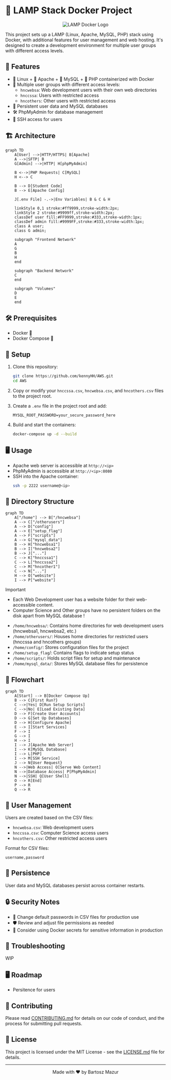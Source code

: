 # 🐳 LAMP Stack Docker Project

<div align="center">
  <img src="https://miro.medium.com/v2/resize:fit:640/format:webp/0*8gspH6Y2Q141WeLT.jpg" alt="LAMP Docker Logo">
</div>

This project sets up a LAMP (Linux, Apache, MySQL, PHP) stack using Docker, with additional features for user management and web hosting. It's designed to create a development environment for multiple user groups with different access levels.

## 🌟 Features

- 🐧 Linux + 🚀 Apache + 🐬 MySQL + 🐘 PHP containerized with Docker
- 👥 Multiple user groups with different access levels:
  - `hncwebsa`: Web development users with their own web directories
  - `hnccssa`: Users with restricted access
  - `hncothers`: Other users with restricted access
- 💾 Persistent user data and MySQL databases
- 🛠 PhpMyAdmin for database management
- 🔐 SSH access for users

## 🏗 Architecture

```mermaid
graph TD
    A[User] -->|HTTP/HTTPS| B[Apache]
    A -->|SFTP| B
    G[Admin] -->|HTTP| H[phpMyAdmin]
    
    B <-->|PHP Requests| C[MySQL]
    H <--> C
    
    B --> D[Student Code]
    B --> E[Apache Config]
    
    J[.env File] -.->|Env Variables| B & C & H
    
    linkStyle 0,1 stroke:#ff9999,stroke-width:2px;
    linkStyle 2 stroke:#9999ff,stroke-width:2px;
    classDef user fill:#FF9999,stroke:#333,stroke-width:1px;
    classDef admin fill:#9999FF,stroke:#333,stroke-width:1px;
    class A user;
    class G admin;
    
    subgraph "Frontend Network"
    A
    G
    B
    H
    end
    
    subgraph "Backend Network"
    C
    end
    
    subgraph "Volumes"
    D
    E
    end
```

## 🛠 Prerequisites

- Docker 🐳
- Docker Compose 🐙

## 🚀 Setup

1. Clone this repository:
   ```bash
   git clone https://github.com/kennyHH/AWS.git
   cd AWS
   ```

2. Copy or modify your `hnccssa.csv`, `hncwebsa.csv`, and `hncothers.csv` files to the project root.

3. Create a `.env` file in the project root and add:
   ```
   MYSQL_ROOT_PASSWORD=your_secure_password_here
   ```

4. Build and start the containers:
   ```bash
   docker-compose up -d --build
   ```

## 🖥 Usage

- Apache web server is accessible at `http://<ip>`
- PhpMyAdmin is accessible at `http://<ip>:8080`
- SSH into the Apache container:
  ```bash
  ssh -p 2222 username@<ip>
  ```

## 📁 Directory Structure

```mermaid
graph TD
    A["/home"] --> B["/hncwebsa"]
    A --> C["/otherusers"]
    A --> D["config"]
    A --> E["setup_flag"]
    A --> F["scripts"]
    A --> G["mysql_data"]
    B --> H["hncwebsa1"]
    B --> I["hncwebsa2"]
    B --> J["..."]
    C --> K["hnccssa1"]
    C --> L["hnccssa2"]
    C --> M["hncother1"]
    C --> N["..."]
    H --> O["website"]
    I --> P["website"]
```
>[!IMPORTANT] 
> - Each Web Development user has a website folder for their web-accessible content.
> - Computer Science and Other groups have no persistent folders on the disk apart from MySQL database !

- `/home/hncwebsa/`: Contains home directories for web development users (hncwebsa1, hncwebsa2, etc.)
- `/home/otherusers/`: Houses home directories for restricted users (hnccssa and hncothers groups)
- `/home/config/`: Stores configuration files for the project
- `/home/setup_flag`/: Contains flags to indicate setup status
- `/home/scripts/`: Holds script files for setup and maintenance
- `/home/mysql_data/`: Stores MySQL database files for persistence

## 🌊 Flowchart

```mermaid
graph TD
    A[Start] --> B[Docker Compose Up]
    B --> C{First Run?}
    C -->|Yes| D[Run Setup Scripts]
    C -->|No| E[Load Existing Data]
    D --> F[Create User Accounts]
    D --> G[Set Up Databases]
    D --> H[Configure Apache]
    E --> I[Start Services]
    F --> I
    G --> I
    H --> I
    I --> J[Apache Web Server]
    I --> K[MySQL Database]
    I --> L[PHP]
    I --> M[SSH Service]
    J --> N{User Request}
    N -->|Web Access| O[Serve Web Content]
    N -->|Database Access| P[PhpMyAdmin]
    N -->|SSH| Q[User Shell]
    O --> R[End]
    P --> R
    Q --> R
```

## 👤 User Management

Users are created based on the CSV files:
- `hncwebsa.csv`: Web development users
- `hnccssa.csv`: Computer Science access users
- `hncothers.csv`: Other restricted access users

Format for CSV files:
```csv
username,password
```

## 💾 Persistence

User data and MySQL databases persist across container restarts.


## 🔒 Security Notes

- 🔑 Change default passwords in CSV files for production use
- 🛡️ Review and adjust file permissions as needed
- 🔐 Consider using Docker secrets for sensitive information in production

## 🔧 Troubleshooting

WIP

## 🖥 Roadmap 
- Persitence for users

## 🤝 Contributing

Please read [CONTRIBUTING.md](CONTRIBUTING.md) for details on our code of conduct, and the process for submitting pull requests.

## 📄 License

This project is licensed under the MIT License - see the [LICENSE.md](LICENSE.md) file for details.

---

<div align="center">
  Made with ❤️ by Bartosz Mazur
</div>
